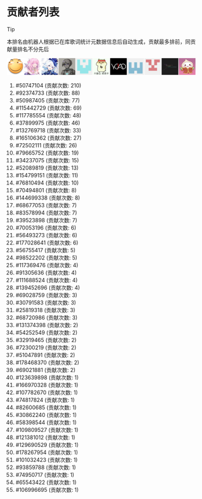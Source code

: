 # 贡献者列表

> [!TIP]
> 本排名由机器人根据已在库歌词统计元数据信息后自动生成，贡献最多排前，同贡献量排名不分先后

![贡献者头像画廊](./CONTRIBUTORS.svg)

1. #50747104 (贡献次数: 210)
2. #92374733 (贡献次数: 88)
3. #50987405 (贡献次数: 77)
4. #115442729 (贡献次数: 69)
5. #117785554 (贡献次数: 48)
6. #37899975 (贡献次数: 46)
7. #132769718 (贡献次数: 33)
8. #165106362 (贡献次数: 27)
9. #72502111 (贡献次数: 26)
10. #79665752 (贡献次数: 19)
11. #34237075 (贡献次数: 15)
12. #52089819 (贡献次数: 13)
13. #154799151 (贡献次数: 11)
14. #76810494 (贡献次数: 10)
15. #70494801 (贡献次数: 8)
16. #144699338 (贡献次数: 8)
17. #68677053 (贡献次数: 7)
18. #83578994 (贡献次数: 7)
19. #39523898 (贡献次数: 7)
20. #70053196 (贡献次数: 6)
21. #56493273 (贡献次数: 6)
22. #177028641 (贡献次数: 6)
23. #56755417 (贡献次数: 5)
24. #98522202 (贡献次数: 5)
25. #117369476 (贡献次数: 4)
26. #91305636 (贡献次数: 4)
27. #111688524 (贡献次数: 4)
28. #139452696 (贡献次数: 4)
29. #69028759 (贡献次数: 3)
30. #30791583 (贡献次数: 3)
31. #25819318 (贡献次数: 3)
32. #68720986 (贡献次数: 3)
33. #131374398 (贡献次数: 2)
34. #54252549 (贡献次数: 2)
35. #32919465 (贡献次数: 2)
36. #72300219 (贡献次数: 2)
37. #51047891 (贡献次数: 2)
38. #178468370 (贡献次数: 2)
39. #69021881 (贡献次数: 2)
40. #123639898 (贡献次数: 1)
41. #166970328 (贡献次数: 1)
42. #107782670 (贡献次数: 1)
43. #74817824 (贡献次数: 1)
44. #82600685 (贡献次数: 1)
45. #30862240 (贡献次数: 1)
46. #58398544 (贡献次数: 1)
47. #109809527 (贡献次数: 1)
48. #121381012 (贡献次数: 1)
49. #129690529 (贡献次数: 1)
50. #178267954 (贡献次数: 1)
51. #101032423 (贡献次数: 1)
52. #93859788 (贡献次数: 1)
53. #74950717 (贡献次数: 1)
54. #65543422 (贡献次数: 1)
55. #106996695 (贡献次数: 1)

